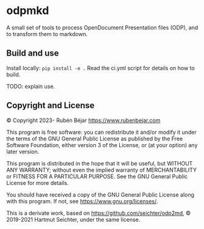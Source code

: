 # odpmkd
A small set of tools to process OpenDocument Presentation files (ODP), and to transform them to markdown.

## Build and use
Install locally: `pip install -e .`
Read the ci.yml script for details on how to build.

TODO: explain use.

## Copyright and License
&copy; Copyright 2023- Rubén Béjar <https://www.rubenbejar.com>

This program is free software: you can redistribute it and/or modify
it under the terms of the GNU General Public License as published by
the Free Software Foundation, either version 3 of the License, or
(at your option) any later version.

This program is distributed in the hope that it will be useful,
but WITHOUT ANY WARRANTY; without even the implied warranty of
MERCHANTABILITY or FITNESS FOR A PARTICULAR PURPOSE.  See the
GNU General Public License for more details.

You should have received a copy of the GNU General Public License
along with this program.  If not, see <https://www.gnu.org/licenses/>.

This is a derivate work, based on <https://github.com/seichter/odp2md>, &copy; 2019-2021 Hartmut Seichter, under the same license.


